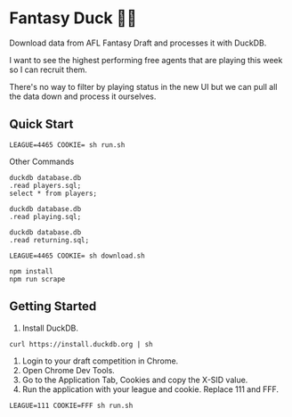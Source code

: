 # Fantasy Duck 🔮🦆

Download data from AFL Fantasy Draft and processes it with DuckDB.

I want to see the highest performing free agents that are playing this week so I can recruit them.

There's no way to filter by playing status in the new UI but we can pull all the data down and process it ourselves.

## Quick Start

```
LEAGUE=4465 COOKIE= sh run.sh
```

Other Commands
```
duckdb database.db
.read players.sql;
select * from players;
```
```
duckdb database.db
.read playing.sql;
```
```
duckdb database.db
.read returning.sql;
```
```
LEAGUE=4465 COOKIE= sh download.sh
```
```
npm install
npm run scrape
```

## Getting Started

1. Install DuckDB.

```
curl https://install.duckdb.org | sh
```

1. Login to your draft competition in Chrome.
1. Open Chrome Dev Tools.
1. Go to the Application Tab, Cookies and copy the X-SID value.
1. Run the application with your league and cookie. Replace 111 and FFF.

```
LEAGUE=111 COOKIE=FFF sh run.sh
```
